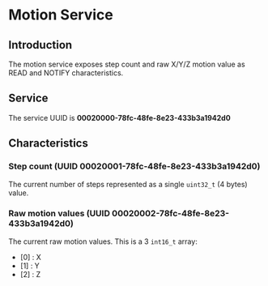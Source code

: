 # Motion Service
## Introduction
The motion service exposes step count and raw X/Y/Z motion value as READ and NOTIFY characteristics.

## Service
The service UUID is **00020000-78fc-48fe-8e23-433b3a1942d0**

## Characteristics
### Step count (UUID 00020001-78fc-48fe-8e23-433b3a1942d0)
The current number of steps represented as a single `uint32_t` (4 bytes) value.

### Raw motion values (UUID 00020002-78fc-48fe-8e23-433b3a1942d0)
The current raw motion values. This is a 3 `int16_t` array:

 - [0] : X
 - [1] : Y
 - [2] : Z
